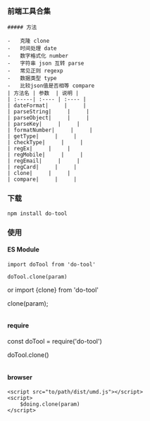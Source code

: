 ### 前端工具合集

```
##### 方法

-   克隆 clone
-   时间处理 date
-   数字格式化 number
-   字符串 json 互转 parse
-   常见正则 regexp
-   数据类型 type
-   比较json值是否相等 compare
| 方法名 | 参数  | 说明 |
| :-----| :---- | :---- |
| dateFormat|     |     |
| parseString|     |     |
| parseObject|     |     |
| parseKey|     |     |
| formatNumber|     |     |
| getType|     |     |
| checkType|     |     |
| regEx|     |     |
| regMobile|     |     |
| regEmail|     |     |
| regCard|     |     |
| clone|     |     |
| compare|     |     |

```

### 下载

```
npm install do-tool
```

### 使用

#### ES Module

```
import doTool from 'do-tool'

doTool.clone(param)
```

or
import {clone} from 'do-tool'

clone(param);

```

```

#### require

const doTool = require('do-tool')

doTool.clone()

```

```

#### browser

```
<script src="to/path/dist/umd.js"></script>
<script>
    $doing.clone(param)
</script>
```

```

```

